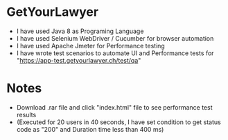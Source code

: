 # GetYourLawyer

* I have used Java 8 as Programing Language 
* I have used Selenium WebDriver / Cucumber for browser automation
* I have used Apache Jmeter for Performance testing
* I have wrote test scenarios to automate UI and Performance tests for "https://app-test.getyourlawyer.ch/test/qa"

# Notes
* Download .rar file and click "index.html" file to see performance test results
* (Executed for 20 users in 40 seconds, I have set condition to get status code as "200" and Duration time less than 400 ms)
